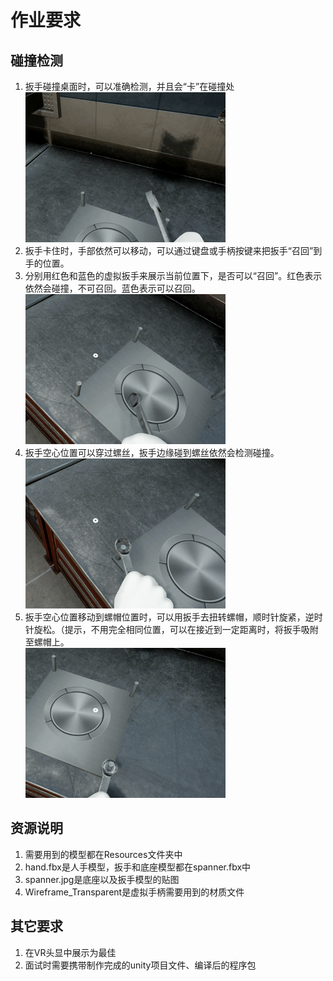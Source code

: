 # 作业要求
## 碰撞检测
1. 扳手碰撞桌面时，可以准确检测，并且会“卡”在碰撞处    
![Sample 1](/SampleImages/Sample1.gif)
2. 扳手卡住时，手部依然可以移动，可以通过键盘或手柄按键来把扳手“召回”到手的位置。
3. 分别用红色和蓝色的虚拟扳手来展示当前位置下，是否可以“召回”。红色表示依然会碰撞，不可召回。蓝色表示可以召回。    
![Sample 2](/SampleImages/Sample2.gif)
4. 扳手空心位置可以穿过螺丝，扳手边缘碰到螺丝依然会检测碰撞。    
![Sample 3](/SampleImages/Sample3.gif)
5. 扳手空心位置移动到螺帽位置时，可以用扳手去扭转螺帽，顺时针旋紧，逆时针旋松。（提示，不用完全相同位置，可以在接近到一定距离时，将扳手吸附至螺帽上。    
![Sample 3](/SampleImages/Sample4.gif)

## 资源说明
1. 需要用到的模型都在Resources文件夹中
2. hand.fbx是人手模型，扳手和底座模型都在spanner.fbx中
3. spanner.jpg是底座以及扳手模型的贴图
4. Wireframe_Transparent是虚拟手柄需要用到的材质文件

## 其它要求
1. 在VR头显中展示为最佳
2. 面试时需要携带制作完成的unity项目文件、编译后的程序包
